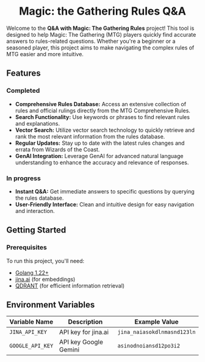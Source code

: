 <h1 align="center">Magic: the Gathering Rules Q&A</h1>

Welcome to the **Q&A with Magic: The Gathering Rules** project! This tool is designed to help Magic: The Gathering (MTG) players quickly find accurate answers to rules-related questions.
Whether you're a beginner or a seasoned player, this project aims to make navigating the complex rules of MTG easier and more intuitive.

## Features

### Completed

- **Comprehensive Rules Database:** Access an extensive collection of rules and official rulings directly from the MTG Comprehensive Rules.
- **Search Functionality:** Use keywords or phrases to find relevant rules and explanations.
- **Vector Search:** Utilize vector search technology to quickly retrieve and rank the most relevant information from the rules database.
- **Regular Updates:** Stay up to date with the latest rules changes and errata from Wizards of the Coast.
- **GenAI Integration:** Leverage GenAI for advanced natural language understanding to enhance the accuracy and relevance of responses.

### In progress

- **Instant Q&A:** Get immediate answers to specific questions by querying the rules database.
- **User-Friendly Interface:** Clean and intuitive design for easy navigation and interaction.

## Getting Started

### Prerequisites

To run this project, you'll need:

- [Golang 1.22+](https://golang.org/dl/)
- [jina.ai](https://jina.ai/embeddings) (for embeddings)
- [QDRANT](https://qdrant.tech/) (for efficient information retrieval)

## Environment Variables

| Variable Name  | Description                                                  | Example Value               |
|----------------|--------------------------------------------------------------|-----------------------------|
| `JINA_API_KEY`   | API key for jina.ai                                          | `jina_naiasokdlnmasnd123ln` |
| `GOOGLE_API_KEY` | API key Google Gemini                                          | `asinodnoiansd12po3i2` |
